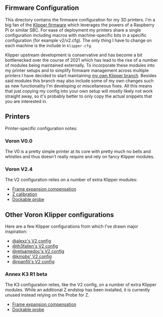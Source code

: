 Firmware Configuration
----------------------

This directory contains the firmware configuration for my 3D printers. I'm a big
fan of the [Klipper firmware][KlipperHomepage] which leverages the powers of a
Raspberry Pi or similar SBC. For ease of deployment my printers share a single
configuration including macros with machine-specific bits in a specific
configuration (for example v2/v2.cfg). The only thing I have to change on each
machine is the include in `klipper.cfg`.

Klipper upstream development is conservative and has become a bit bottlenecked
over the course of 2021 which has lead to the rise of a number of modules being
maintained externally. To incorporate these modules into my printer setups and
to simplify firmware management across multiple printers I have decided to start
maintaining [my own Klipper branch][WlhlmKlipperBranch]. Besides said modules
this branch may also include some of my own changes such as new functionality
I'm developing or miscellaneous fixes. All this means that just copying my
config into your own setup will mostly likely not work straight away, so it's
probably better to only copy the actual snippets that you are interested in.

[KlipperHomepage]: https://www.klipper3d.org/
[WlhlmKlipperBranch]: https://github.com/wlhlm/klipper/tree/wlhlm-main

## Printers

Printer-specific configuration notes:

### Voron V0.0

The V0 is a pretty simple printer at its core with pretty much no bells and
whistles and thus doesn't really require and rely on fancy Klipper modules.

### Voron V2.4

The V2 configuration relies on a number of extra Klipper modules:

- [Frame expansion compensation](https://github.com/Klipper3d/klipper/pull/4157)
- [Z calibration](https://github.com/protoloft/klipper_z_calibration)
- [Dockable probe](https://github.com/Klipper3d/klipper/pull/4328)

## Other Voron Klipper configurations

Here are a few Klipper configurations from which I've drawn major inspiration:

- [@alexz's V2 config](https://github.com/zellneralex/klipper_config)
- [@th3fallen's V2 config](https://github.com/th3fallen/voronConfig)
- [@retsamedoc's V2 config](https://github.com/retsamedoc/VoronV2_klipper)
- [@kmobs' V2 config](https://github.com/kmobs/3dprinting/tree/kmobs/klipper_config)
- [@rpanfili's V2 config](https://github.com/rpanfili/voron-ht)
<!-- have to check out: https://github.com/pressla/klipper-voron2 -->
<!-- have to check out: https://github.com/rootiest/zippy-klipper_config -->

### Annex K3 R1 beta

The K3 configuration relies, like the V2 config, on a number of extra Klipper
modules. While an additional Z endstop has been installed, it is currently
unused instead relying on the Probe for Z.

- [Frame expansion compensation](https://github.com/Klipper3d/klipper/pull/4157)
- [Dockable probe](https://github.com/Klipper3d/klipper/pull/4328)
